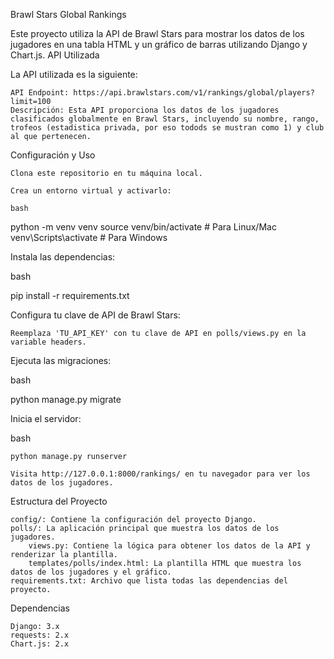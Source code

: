 Brawl Stars Global Rankings

Este proyecto utiliza la API de Brawl Stars para mostrar los datos de los jugadores en una tabla HTML y un gráfico de barras utilizando Django y Chart.js.
API Utilizada

La API utilizada es la siguiente:

    API Endpoint: https://api.brawlstars.com/v1/rankings/global/players?limit=100
    Descripción: Esta API proporciona los datos de los jugadores clasificados globalmente en Brawl Stars, incluyendo su nombre, rango, trofeos (estadistica privada, por eso todods se mustran como 1) y club al que pertenecen.

Configuración y Uso

    Clona este repositorio en tu máquina local.

    Crea un entorno virtual y activarlo:

    bash

python -m venv venv
source venv/bin/activate  # Para Linux/Mac
venv\Scripts\activate      # Para Windows

Instala las dependencias:

bash

pip install -r requirements.txt

Configura tu clave de API de Brawl Stars:

    Reemplaza 'TU_API_KEY' con tu clave de API en polls/views.py en la variable headers.

Ejecuta las migraciones:

bash

python manage.py migrate

Inicia el servidor:

bash

    python manage.py runserver

    Visita http://127.0.0.1:8000/rankings/ en tu navegador para ver los datos de los jugadores.

Estructura del Proyecto

    config/: Contiene la configuración del proyecto Django.
    polls/: La aplicación principal que muestra los datos de los jugadores.
        views.py: Contiene la lógica para obtener los datos de la API y renderizar la plantilla.
        templates/polls/index.html: La plantilla HTML que muestra los datos de los jugadores y el gráfico.
    requirements.txt: Archivo que lista todas las dependencias del proyecto.

Dependencias

    Django: 3.x
    requests: 2.x
    Chart.js: 2.x
